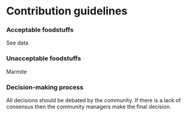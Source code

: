 # Contribution guidelines

### Acceptable foodstuffs

See data

### Unacceptable foodstuffs

Marmite

### Decision-making process

All decisions should be debated by the community.
If there is a lack of consensus then the community managers make the final decision.
